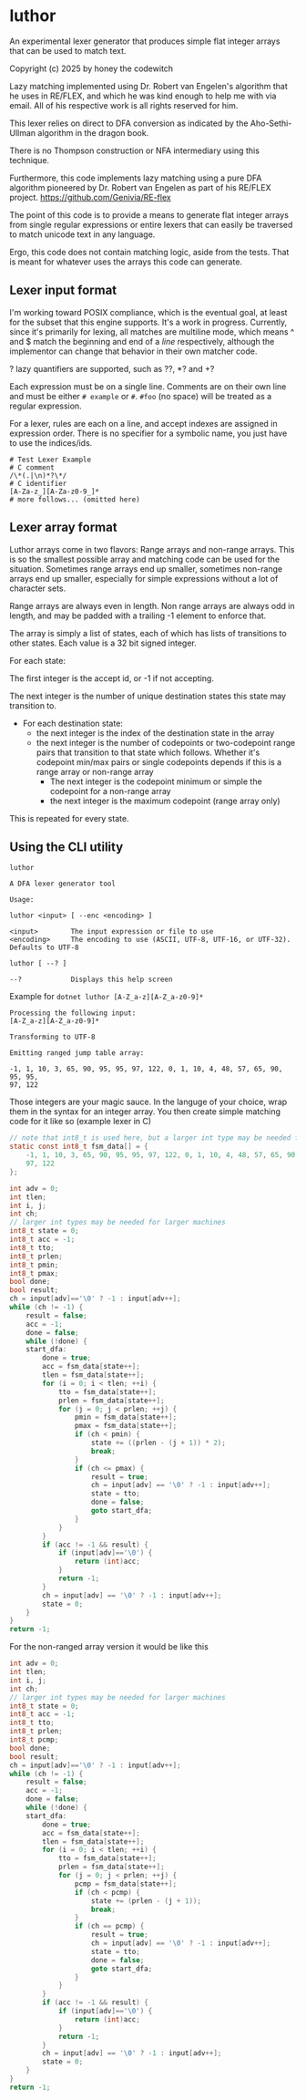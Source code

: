 # luthor

An experimental lexer generator that produces simple flat integer arrays that can be used to match text.

Copyright (c) 2025 by honey the codewitch

Lazy matching implemented using Dr. Robert van Engelen's algorithm that he uses in RE/FLEX, and which he was kind enough to help me with via email. All of his respective work is all rights reserved for him.

This lexer relies on direct to DFA conversion as indicated by the Aho-Sethi-Ullman algorithm in the dragon book.

There is no Thompson construction or NFA intermediary using this technique.

Furthermore, this code implements lazy matching using a pure DFA algorithm pioneered by Dr. Robert van Engelen as part of his RE/FLEX project. https://github.com/Genivia/RE-flex

The point of this code is to provide a means to generate flat integer arrays from single regular expressions or entire lexers that can easily be traversed to match unicode text in any language.

Ergo, this code does not contain matching logic, aside from the tests. That is meant for whatever uses the arrays this code can generate.

## Lexer input format

I'm working toward POSIX compliance, which is the eventual goal, at least for the subset that this engine supports. It's a work in progress.
Currently, since it's primarily for lexing, all matches are multiline mode, which means ^ and $ match the beginning and end of a *line* respectively, although the implementor can change that behavior in their own matcher code.

? lazy quantifiers are supported, such as ??, *? and +?

Each expression must be on a single line. Comments are on their own line and must be either `# example` or `#`. `#foo` (no space) will be treated as a regular expression.

For a lexer, rules are each on a line, and accept indexes are assigned in expression order. There is no specifier for a symbolic name, you just have to use the indices/ids.

```
# Test Lexer Example
# C comment
/\*(.|\n)*?\*/
# C identifier
[A-Za-z_][A-Za-z0-9_]*
# more follows... (omitted here)
```

## Lexer array format

Luthor arrays come in two flavors: Range arrays and non-range arrays. This is so the smallest possible array and matching code can be used for the situation. Sometimes range arrays end up smaller, sometimes non-range arrays end up smaller, especially for simple expressions without a lot of character sets.

Range arrays are always even in length. Non range arrays are always odd in length, and may be padded with a trailing -1 element to enforce that.

The array is simply a list of states, each of which has lists of transitions to other states. Each value is a 32 bit signed integer.

For each state:

The first integer is the accept id, or -1 if not accepting.

The next integer is the number of unique destination states this state may transition to.

- For each destination state:
    - the next integer is the index of the destination state in the array
    - the next integer is the number of codepoints or two-codepoint range pairs that transition to that state which follows. Whether it's codepoint min/max pairs or single codepoints depends if this is a range array or non-range array
        - The next integer is the codepoint minimum or simple the codepoint for a non-range array
        - the next integer is the maximum codepoint (range array only)

This is repeated for every state.

## Using the CLI utility

```
luthor

A DFA lexer generator tool

Usage:

luthor <input> [ --enc <encoding> ]

<input>        The input expression or file to use
<encoding>     The encoding to use (ASCII, UTF-8, UTF-16, or UTF-32). Defaults to UTF-8

luthor [ --? ]

--?            Displays this help screen
```

Example for `dotnet luthor [A-Z_a-z][A-Z_a-z0-9]*`
```
Processing the following input:
[A-Z_a-z][A-Z_a-z0-9]*

Transforming to UTF-8

Emitting ranged jump table array:

-1, 1, 10, 3, 65, 90, 95, 95, 97, 122, 0, 1, 10, 4, 48, 57, 65, 90, 95, 95,
97, 122
```

Those integers are your magic sauce. In the languge of your choice, wrap them in the syntax for an integer array. You then create simple matching code for it like so (example lexer in C)

```c
// note that int8_t is used here, but a larger int type may be needed for larger machines
static const int8_t fsm_data[] = {
    -1, 1, 10, 3, 65, 90, 95, 95, 97, 122, 0, 1, 10, 4, 48, 57, 65, 90, 95, 95,
    97, 122
}; 

int adv = 0;
int tlen;
int i, j;
int ch;
// larger int types may be needed for larger machines
int8_t state = 0;
int8_t acc = -1;
int8_t tto;
int8_t prlen;
int8_t pmin;
int8_t pmax;
bool done;
bool result;
ch = input[adv]=='\0' ? -1 : input[adv++];
while (ch != -1) {
    result = false;
    acc = -1;
    done = false;
    while (!done) {
    start_dfa:
        done = true;
        acc = fsm_data[state++];
        tlen = fsm_data[state++];
        for (i = 0; i < tlen; ++i) {
            tto = fsm_data[state++];
            prlen = fsm_data[state++];
            for (j = 0; j < prlen; ++j) {
                pmin = fsm_data[state++];
				pmax = fsm_data[state++];
                if (ch < pmin) {
                    state += ((prlen - (j + 1)) * 2);
                    break;
                }
                if (ch <= pmax) {
                    result = true;
                    ch = input[adv] == '\0' ? -1 : input[adv++];
                    state = tto;
                    done = false;
                    goto start_dfa;
                }
            }
        }
        if (acc != -1 && result) {
            if (input[adv]=='\0') {
                return (int)acc;
            }
            return -1;
        }
        ch = input[adv] == '\0' ? -1 : input[adv++];
        state = 0;
    }
}
return -1;
```

For the non-ranged array version it would be like this

```c
int adv = 0;
int tlen;
int i, j;
int ch;
// larger int types may be needed for larger machines
int8_t state = 0;
int8_t acc = -1;
int8_t tto;
int8_t prlen;
int8_t pcmp;
bool done;
bool result;
ch = input[adv]=='\0' ? -1 : input[adv++];
while (ch != -1) {
    result = false;
    acc = -1;
    done = false;
    while (!done) {
    start_dfa:
        done = true;
        acc = fsm_data[state++];
        tlen = fsm_data[state++];
        for (i = 0; i < tlen; ++i) {
            tto = fsm_data[state++];
            prlen = fsm_data[state++];
            for (j = 0; j < prlen; ++j) {
                pcmp = fsm_data[state++];
                if (ch < pcmp) {
                    state += (prlen - (j + 1));
                    break;
                }
                if (ch == pcmp) {
                    result = true;
                    ch = input[adv] == '\0' ? -1 : input[adv++];
                    state = tto;
                    done = false;
                    goto start_dfa;
                }
            }
        }
        if (acc != -1 && result) {
            if (input[adv]=='\0') {
                return (int)acc;
            }
            return -1;
        }
        ch = input[adv] == '\0' ? -1 : input[adv++];
        state = 0;
    }
}
return -1;
```